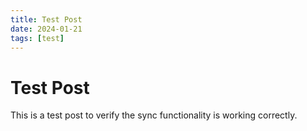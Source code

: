 ```yaml
---
title: Test Post
date: 2024-01-21
tags: [test]
---
```


# Test Post

This is a test post to verify the sync functionality is working correctly. 